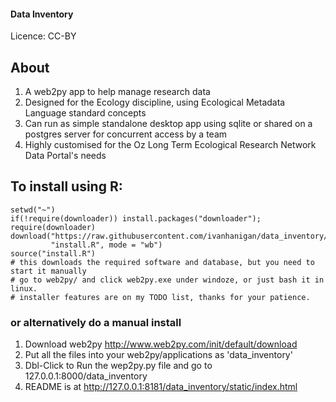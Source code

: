 
#### Data Inventory

Licence: CC-BY

## About

1. A web2py app to help manage research data
1. Designed for the Ecology discipline, using Ecological Metadata Language standard concepts
1. Can run as simple standalone desktop app using sqlite or shared on a postgres server for concurrent access by a team
1. Highly customised for the Oz Long Term Ecological Research Network Data Portal's needs

## To install using R:

```{r}
setwd("~")
if(!require(downloader)) install.packages("downloader"); require(downloader)
download("https://raw.githubusercontent.com/ivanhanigan/data_inventory/master/static/install.R",
         "install.R", mode = "wb")
source("install.R")
# this downloads the required software and database, but you need to start it manually
# go to web2py/ and click web2py.exe under windoze, or just bash it in linux.
# installer features are on my TODO list, thanks for your patience.
```

### or alternatively do a manual install

1. Download web2py http://www.web2py.com/init/default/download 
1. Put all the files into your web2py/applications as 'data_inventory'
1. Dbl-Click to Run the wep2py.py file and go to 127.0.0.1:8000/data_inventory
1. README is at http://127.0.0.1:8181/data_inventory/static/index.html
